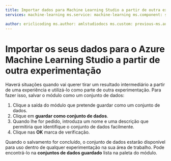 ```yaml
---
title: Importar dados para Machine Learning Studio a partir de outra experimentação titleSuffix: Descrição do Azure Machine Learning Studio: Como guardar dados de formação no Azure Machine Learning Studio e utilizá-lo em outra experimentação.
services: machine-learning ms.service: machine-learning ms.component: studio ms.topic: article

author: ericlicoding ms.author: amlstudiodocs ms.custom: previous-ms.author=deguhath, previous-author=deguhath ms.date: 03/20/2017
---
```

# <a name="import-your-data-into-azure-machine-learning-studio-from-another-experiment"></a>Importar os seus dados para o Azure Machine Learning Studio a partir de outra experimentação

Haverá situações quando vai querer tirar um resultado intermediário a partir de uma experiência e utilizá-lo como parte de outra experimentação. Para fazer isso, salvar o módulo como um conjunto de dados:

1. Clique a saída do módulo que pretende guardar como um conjunto de dados.
2. Clique em **guardar como conjunto de dados**.
3. Quando lhe for pedido, introduza um nome e uma descrição que permitiria que identifique o conjunto de dados facilmente.
4. Clique nas **OK** marca de verificação.

Quando o salvamento for concluído, o conjunto de dados estarão disponível para uso dentro de qualquer experimentação na sua área de trabalho. Pode encontrá-lo na **conjuntos de dados guardado** lista na paleta do módulo.

